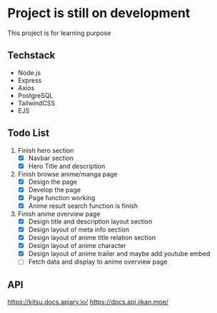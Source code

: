 # Project is still on development

This project is for learning purpose

## Techstack

- Node.js
- Express
- Axios
- PostgreSQL
- TailwindCSS
- EJS

## Todo List

1. Finish hero section
   - [x] Navbar section
   - [x] Hero Title and description

2. Finish browse anime/manga page
   - [x] Design the page
   - [x] Develop the page
   - [x] Page function working
   - [x] Anime result search function is finish

3. Finish anime overview page
   - [x] Design title and description layout section
   - [x] Design layout of meta info section
   - [x] Design layout of anime title relation section
   - [x] Design layout of anime character
   - [x] Design layout of anime trailer and maybe add youtube embed
   - [ ] Fetch data and display to anime overview page

## API

https://kitsu.docs.apiary.io/
https://docs.api.jikan.moe/
